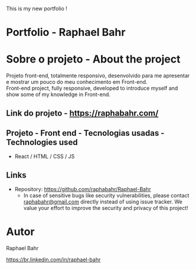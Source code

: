 This is my new portfolio !

# Portfolio - Raphael Bahr

# Sobre o projeto - About the project
Projeto front-end, totalmente responsivo,  desenvolvido para me apresentar e mostrar um pouco do meu conhecimento em Front-end.
<br>
Front-end project, fully responsive, developed to introduce myself and show some of my knowledge in Front-end.
 
Link do projeto - https://raphabahr.com/
-----------------------------

## Projeto - Front end - Tecnologias usadas - Technologies used
- React / HTML / CSS / JS  
 
## Links
  - Repository: https://github.com/raphabahr/Raphael-Bahr
    - In case of sensitive bugs like security vulnerabilities, please contact
      raphabahr@gmail.com directly instead of using issue tracker. We value your effort
      to improve the security and privacy of this project!

# Autor
Raphael Bahr

https://br.linkedin.com/in/raphael-bahr

